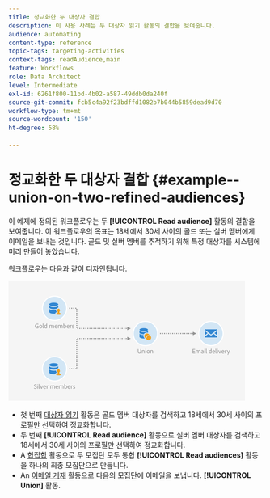 ```yaml
---
title: 정교화한 두 대상자 결합
description: 이 사용 사례는 두 대상자 읽기 활동의 결합을 보여줍니다.
audience: automating
content-type: reference
topic-tags: targeting-activities
context-tags: readAudience,main
feature: Workflows
role: Data Architect
level: Intermediate
exl-id: 6261f800-11bd-4b02-a587-49ddb0da240f
source-git-commit: fcb5c4a92f23bdffd1082b7b044b5859dead9d70
workflow-type: tm+mt
source-wordcount: '150'
ht-degree: 58%

---
```


# 정교화한 두 대상자 결합 {#example--union-on-two-refined-audiences}

이 예제에 정의된 워크플로우는 두 **[!UICONTROL Read audience]** 활동의 결합을 보여줍니다. 이 워크플로우의 목표는 18세에서 30세 사이의 골드 또는 실버 멤버에게 이메일을 보내는 것입니다. 골드 및 실버 멤버를 추적하기 위해 특정 대상자를 시스템에 미리 만들어 놓았습니다.

워크플로우는 다음과 같이 디자인됩니다.

![](assets/readaudience_activity_example1.png)

* 첫 번째 [대상자 읽기](../../automating/using/read-audience.md) 활동은 골드 멤버 대상자를 검색하고 18세에서 30세 사이의 프로필만 선택하여 정교화합니다.
* 두 번째 **[!UICONTROL Read audience]** 활동으로 실버 멤버 대상자를 검색하고 18세에서 30세 사이의 프로필만 선택하여 정교화합니다.
* A [합집합](../../automating/using/union.md) 활동으로 두 모집단 모두 통합 **[!UICONTROL Read audiences]** 활동을 하나의 최종 모집단으로 만듭니다.
* An [이메일 게재](../../automating/using/email-delivery.md) 활동으로 다음의 모집단에 이메일을 보냅니다. **[!UICONTROL Union]** 활동.
